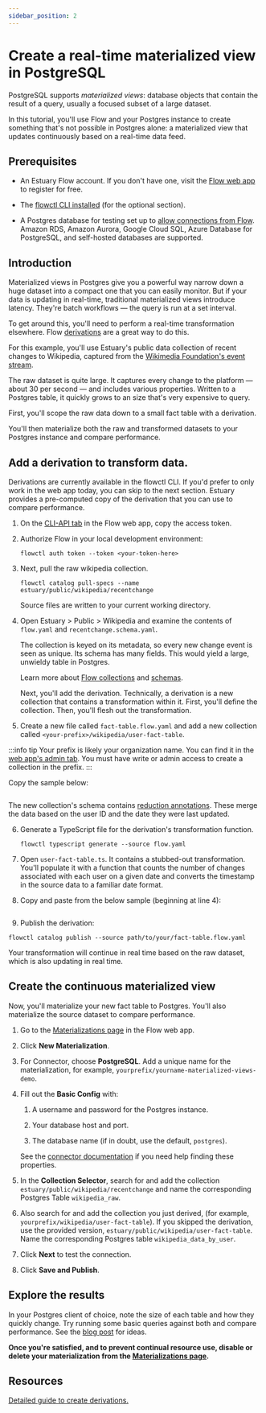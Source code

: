 ```yaml
---
sidebar_position: 2
---
```


# Create a real-time materialized view in PostgreSQL

PostgreSQL supports *materialized views*: database objects that contain the result of a query, usually a focused subset of a large dataset.

In this tutorial, you'll use Flow and your Postgres instance to create something that's not possible in Postgres alone:
a materialized view that updates continuously based on a real-time data feed.

## Prerequisites

* An Estuary Flow account. If you don't have one, visit the [Flow web app](https://dashboard.estuary.dev) to register for free.

* The [flowctl CLI installed](../installation.md#get-started-with-the-flow-cli) (for the optional section).

* A Postgres database for testing set up to [allow connections from Flow](../../reference/Connectors/materialization-connectors/PostgreSQL.md#setup).
Amazon RDS, Amazon Aurora, Google Cloud SQL, Azure Database for PostgreSQL, and self-hosted databases are supported.

## Introduction

Materialized views in Postgres give you a powerful way narrow down a huge dataset into a compact one that you can easily monitor.
But if your data is updating in real-time, traditional materialized views introduce latency. They're batch workflows — the query is run at a set interval.

To get around this, you'll need to perform a real-time transformation elsewhere.
Flow [derivations](../../concepts/README.md#derivations) are a great way to do this.

For this example, you'll use Estuary's public data collection of recent changes to Wikipedia,
captured from the [Wikimedia Foundation's event stream](https://www.mediawiki.org/wiki/API:Recent_changes_stream).

The raw dataset is quite large.
It captures every change to the platform — about 30 per second —  and includes various properties.
Written to a Postgres table, it quickly grows to an size that's very expensive to query.

First, you'll scope the raw data down to a small fact table with a derivation.

You'll then materialize both the raw and transformed datasets to your Postgres instance and compare performance.

## Add a derivation to transform data.

Derivations are currently available in the flowctl CLI. If you'd prefer to only work in the web app today,
you can skip to the next section. Estuary provides a pre-computed copy of the derivation that you can use to compare performance.

1. On the [CLI-API tab](https://dashboard.estuary.dev/admin/api) in the Flow web app, copy the access token.

2. Authorize Flow in your local development environment:

   ```console
   flowctl auth token --token <your-token-here>
   ```

3. Next, pull the raw wikipedia collection.

   ```console
   flowctl catalog pull-specs --name estuary/public/wikipedia/recentchange
   ```

   Source files are written to your current working directory.

4. Open Estuary > Public > Wikipedia and examine the contents of `flow.yaml` and `recentchange.schema.yaml`.

   The collection is keyed on its metadata, so every new change event is seen as unique. Its schema has many fields.
   This would yield a large, unwieldy table in Postgres.

   Learn more about [Flow collections](../../concepts/collections.md) and [schemas](../../concepts/schemas.md).

   Next, you'll add the derivation. Technically, a derivation is a new collection that contains a transformation within it.
   First, you'll define the collection. Then, you'll flesh out the transformation.

5. Create a new file called `fact-table.flow.yaml` and add a new collection called `<your-prefix>/wikipedia/user-fact-table`.

:::info tip
Your prefix is likely your organization name. You can find it in the [web app's admin tab](https://dashboard.estuary.dev/admin/accessGrants).
You must have write or admin access to create a collection in the prefix.
:::

  Copy the sample below:

   ```yaml file=./samples/continuous-materialized-view/fact-table.flow.yaml
   ```

  The new collection's schema contains [reduction annotations](../../concepts/schemas.md#reduce-annotations).
  These merge the data based on the user ID and the date they were last updated.

6. Generate a TypeScript file for the derivation's transformation function.

   ```console
   flowctl typescript generate --source flow.yaml
   ```

7. Open `user-fact-table.ts`. It contains a stubbed-out transformation.
You'll populate it with a function that counts the number of changes associated with each user on a given date
and converts the timestamp in the source data to a familiar date format.

8. Copy and paste from the below sample (beginning at line 4):

  ```typescript file=./samples/continuous-materialized-view/user-fact-table.ts
  ```

9. Publish the derivation:

  ```console
  flowctl catalog publish --source path/to/your/fact-table.flow.yaml
  ```

Your transformation will continue in real time based on the raw dataset, which is also updating in real time.

## Create the continuous materialized view

Now, you'll materialize your new fact table to Postgres. You'll also materialize the source dataset to compare performance.

1. Go to the [Materializations page](https://dashboard.estuary.dev/materializations) in the Flow web app.

2. Click **New Materialization**.

3. For Connector, choose **PostgreSQL**. Add a unique name for the materialization, for example, `yourprefix/yourname-materialized-views-demo`.

4. Fill out the **Basic Config** with:

   1. A username and password for the Postgres instance.

   2. Your database host and port.

   3. The database name (if in doubt, use the default, `postgres`).

   See the [connector documentation](https://docs.estuary.dev/reference/Connectors/materialization-connectors/PostgreSQL/) if you need help finding these properties.

5. In the **Collection Selector**, search for and add the collection `estuary/public/wikipedia/recentchange` and name the corresponding Postgres Table `wikipedia_raw`.

6. Also search for and add the collection you just derived, (for example, `yourprefix/wikipedia/user-fact-table`).
If you skipped the derivation, use the provided version, `estuary/public/wikipedia/user-fact-table`.
Name the corresponding Postgres table `wikipedia_data_by_user`.

7. Click **Next** to test the connection.

8. Click **Save and Publish**.

## Explore the results

In your Postgres client of choice, note the size of each table and how they quickly change.
Try running some basic queries against both and compare performance.
See the [blog post](https://www.estuary.dev/how-to-create-a-real-time-materialized-view-in-postgresql/) for ideas.

**Once you're satisfied, and to prevent continual resource use, disable or delete your materialization from the
[Materializations page](https://dashboard.estuary.dev/materializations).**

## Resources

[Detailed guide to create derivations.](../../guides/flowctl/create-derivation.md)
